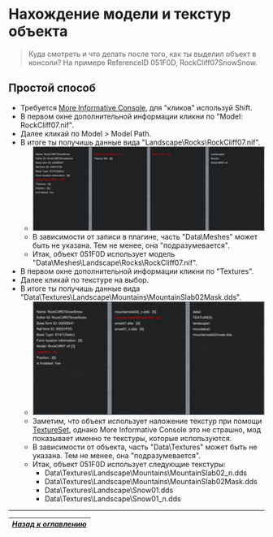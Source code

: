 # Нахождение модели и текстур объекта

> Куда смотреть и что делать после того, как ты выделил объект в консоли? На примере ReferenceID 051F0D, RockCliff07SnowSnow.

## Простой способ

+ Требуется [More Informative Console](https://www.nexusmods.com/skyrimspecialedition/mods/19250), для "кликов" используй Shift.
+ В первом окне дополнительной информации кликни по "Model: RockCliff07.nif".
+ Далее кликай по Model > Model Path.
+ В итоге ты получишь данные вида "Landscape\Rocks\RockCliff07.nif".
    + ![](../00_Resources/03_Addon_Info/001.png)
    + В зависимости от записи в плагине, часть "Data\Meshes" может быть не указана. Тем не менее, она "подразумевается".
    + Итак, объект 051F0D использует модель "Data\Meshes\Landscape\Rocks\RockCliff07.nif".
+ В первом окне дополнительной информации кликни по "Textures".
+ Далее кликай по текстуре на выбор.
+ В итоге ты получишь данные вида "Data\Textures\Landscape\Mountains\MountainSlab02Mask.dds".
    + ![](../00_Resources/03_Addon_Info/002.png)
    + Заметим, что объект использует наложение текстур при помощи [TextureSet](https://ck.uesp.net/wiki/TextureSet), однако More Informative Console это не страшно, мод показывает именно те текстуры, которые используются.
    + В зависимости от объекта, часть "Data\Textures" может быть не указана. Тем не менее, она "подразумевается".
    + Итак, объект 051F0D использует следующие текстуры:
        + Data\Textures\Landscape\Mountains\MountainSlab02_n.dds
        + Data\Textures\Landscape\Mountains\MountainSlab02Mask.dds
        + Data\Textures\Landscape\Snow01.dds
        + Data\Textures\Landscape\Snow01_n.dds

------

|[*Назад к оглавлению*](../01_Оглавление.md)|
|:---:|
